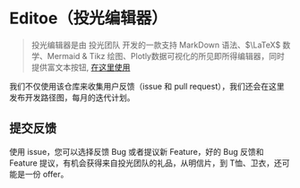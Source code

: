 # Editoe（投光编辑器）

> 投光编辑器是由 投光团队 开发的一款支持 MarkDown 语法、$\LaTeX$ 数学、Mermaid & Tikz 绘图、Plotly数据可视化的所见即所得编辑器，同时提供富文本按钮, [在这里使用](https://editoe.com)

我们不仅使用该仓库来收集用户反馈（issue 和 pull request），我们还会在这里发布开发路径图，每月的迭代计划。

## 提交反馈

使用 issue，您可以选择反馈 Bug 或者提议新 Feature，好的 Bug 反馈和 Feature 提议，有机会获得来自投光团队的礼品，从明信片，到 T恤、卫衣，还可能是一份 offer。


